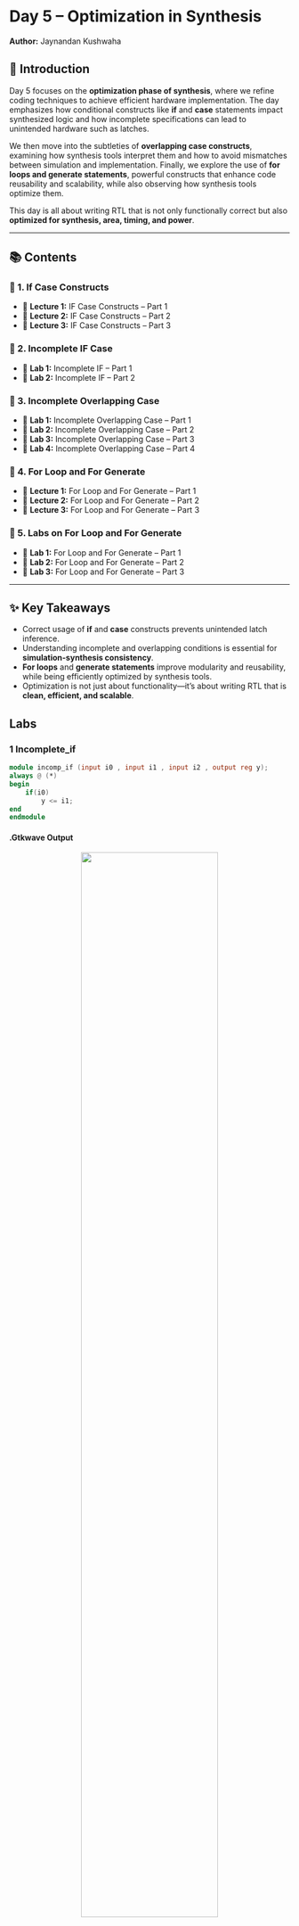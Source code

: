 
# Day 5 – Optimization in Synthesis

**Author:** Jaynandan Kushwaha

## 📌 Introduction

Day 5 focuses on the **optimization phase of synthesis**, where we refine coding techniques to achieve efficient hardware implementation. The day emphasizes how conditional constructs like **if** and **case** statements impact synthesized logic and how incomplete specifications can lead to unintended hardware such as latches.

We then move into the subtleties of **overlapping case constructs**, examining how synthesis tools interpret them and how to avoid mismatches between simulation and implementation. Finally, we explore the use of **for loops and generate statements**, powerful constructs that enhance code reusability and scalability, while also observing how synthesis tools optimize them.

This day is all about writing RTL that is not only functionally correct but also **optimized for synthesis, area, timing, and power**.

---

## 📚 Contents

### 🔹 1. If Case Constructs

* 📖 **Lecture 1:** IF Case Constructs – Part 1
* 📖 **Lecture 2:** IF Case Constructs – Part 2
* 📖 **Lecture 3:** IF Case Constructs – Part 3

### 🔹 2. Incomplete IF Case

* 🧩 **Lab 1:** Incomplete IF – Part 1
* 🧩 **Lab 2:** Incomplete IF – Part 2

### 🔹 3. Incomplete Overlapping Case

* 🧩 **Lab 1:** Incomplete Overlapping Case – Part 1
* 🧩 **Lab 2:** Incomplete Overlapping Case – Part 2
* 🧩 **Lab 3:** Incomplete Overlapping Case – Part 3
* 🧩 **Lab 4:** Incomplete Overlapping Case – Part 4

### 🔹 4. For Loop and For Generate

* 📖 **Lecture 1:** For Loop and For Generate – Part 1
* 📖 **Lecture 2:** For Loop and For Generate – Part 2
* 📖 **Lecture 3:** For Loop and For Generate – Part 3

### 🔹 5. Labs on For Loop and For Generate

* 🧩 **Lab 1:** For Loop and For Generate – Part 1
* 🧩 **Lab 2:** For Loop and For Generate – Part 2
* 🧩 **Lab 3:** For Loop and For Generate – Part 3

---

## ✨ Key Takeaways

* Correct usage of **if** and **case** constructs prevents unintended latch inference.
* Understanding incomplete and overlapping conditions is essential for **simulation-synthesis consistency**.
* **For loops** and **generate statements** improve modularity and reusability, while being efficiently optimized by synthesis tools.
* Optimization is not just about functionality—it’s about writing RTL that is **clean, efficient, and scalable**.

## Labs

### 1 Incomplete_if 

```verilog
module incomp_if (input i0 , input i1 , input i2 , output reg y);
always @ (*)
begin
	if(i0)
		y <= i1;
end
endmodule
```
#### .Gtkwave Output

<div align="center">
  <img src="Images/gtk-incomp-if.png" width="70%">
</div>

#### .Synthesis Output 

<div align="center">
  <img src="Images/synth-if.png" width="70%">
</div>

###  2 Incomplete_if2
```verilog
module incomp_if2 (input i0 , input i1 , input i2 , input i3, output reg y);
always @ (*)
begin
	if(i0)
		y <= i1;
	else if (i2)
		y <= i3;

end
endmodule
```
#### .Gtkwave Output

<div align="center">
  <img src="Images/gtk-incom-if2.png" width="70%">
</div>

#### .Synthesis Output 

<div align="center">
  <img src="Images/synth-incomp-if2.png" width="70%">
</div>

### 3 Incomp-Case
```verilog
module incomp_case (input i0 , input i1 , input i2 , input [1:0] sel, output reg y);
always @ (*)
begin
	case(sel)
		2'b00 : y = i0;
		2'b01 : y = i1;
	endcase
end
endmodule
```
#### .Gtkwave Output

<div align="center">
  <img src="Images/gtk-incomp-case.png" width="70%">
</div>

#### .Synthesis Output 

<div align="center">
  <img src="Images/synth-incomp-case.png" width="70%">
</div>

### 4 Complete_Caase
```verilog
module comp_case (input i0 , input i1 , input i2 , input [1:0] sel, output reg y);
always @ (*)
begin
	case(sel)
		2'b00 : y = i0;
		2'b01 : y = i1;
		default : y = i2;
	endcase
end
endmodule
```
#### .Gtkwave Output

<div align="center">
  <img src="Images/gtk-comp-case.png" width="70%">
</div>

#### .Synthesis Output 

<div align="center">
  <img src="Images/synth-comp-case.png" width="70%">
</div>

### 5 Partial Case Assign
```verilog
module partial_case_assign (input i0 , input i1 , input i2 , input [1:0] sel, output reg y , output reg x);
always @ (*)
begin
	case(sel)
		2'b00 : begin
			y = i0;
			x = i2;
			end
		2'b01 : y = i1;
		default : begin
		           x = i1;
			   y = i2;
			  end
	endcase
end
endmodule
```
#### .Gtkwave Output

<div align="center">
  <img src="Images/gtk-partial-case.png" width="70%">
</div>

#### .Synthesis Output 

<div align="center">
  <img src="Images/synth-partial-case.png" width="70%">
</div>

### 6 Bad Case

```verilog
module bad_case (input i0 , input i1, input i2, input i3 , input [1:0] sel, output reg y);
always @(*)
begin
	case(sel)
		2'b00: y = i0;
		2'b01: y = i1;
		2'b10: y = i2;
		2'b1?: y = i3;
		//2'b11: y = i3;
	endcase
end

endmodule
```
#### .Gtkwave Output

<div align="center">
  <img src="Images/gtk-bad-case.png" width="70%">
</div>

#### .Synthesis Output 

<div align="center">
  <img src="Images/synth-bad-case.png" width="70%">
</div>

#### .GLS Output 
<div align="center">
  <img src="Images/gls-bad-case.png" width="70%">
</div>

### 7 mux_ Genrated 

```verilog
module mux_generate (input i0 , input i1, input i2 , input i3 , input [1:0] sel  , output reg y);
wire [3:0] i_int;
assign i_int = {i3,i2,i1,i0};
integer k;
always @ (*)
begin
for(k = 0; k < 4; k=k+1) begin
	if(k == sel)
		y = i_int[k];
end
end
endmodule


```
#### .Gtkwave Output

<div align="center">
  <img src="Images/gtk-mux-generate.png" width="70%">
</div>

#### .Synthesis Output 

<div align="center">
  <img src="Images/synth-generated-mux.png" width="70%">
</div>

#### .GLS Output 
<div align="center">
  <img src="Images/gls-mux-generated.png" width="70%">
</div>

### 8 demux case

```verilog
module demux_case (output o0 , output o1, output o2 , output o3, output o4, output o5, output o6 , output o7 , input [2:0] sel  , input i);
reg [7:0]y_int;
assign {o7,o6,o5,o4,o3,o2,o1,o0} = y_int;
integer k;
always @ (*)
begin
y_int = 8'b0;
	case(sel)
		3'b000 : y_int[0] = i;
		3'b001 : y_int[1] = i;
		3'b010 : y_int[2] = i;
		3'b011 : y_int[3] = i;
		3'b100 : y_int[4] = i;
		3'b101 : y_int[5] = i;
		3'b110 : y_int[6] = i;
		3'b111 : y_int[7] = i;
	endcase

end
endmodule

```
#### .Gtkwave Output

<div align="center">
  <img src="Images/gtk-demux-case.png" width="70%">
</div>

#### .Synthesis Output 

<div align="center">
  <img src="Images/synth-demux-case.png" width="70%">
</div>

#### .GLS Output 
<div align="center">
  <img src="Images/gls-demux-case.png" width="70%">
</div>

### 9 demux generated

```verilog
module demux_generate (output o0 , output o1, output o2 , output o3, output o4, output o5, output o6 , output o7 , input [2:0] sel  , input i);
reg [7:0]y_int;
assign {o7,o6,o5,o4,o3,o2,o1,o0} = y_int;
integer k;
always @ (*)
begin
y_int = 8'b0;
for(k = 0; k < 8; k++) begin
	if(k == sel)
		y_int[k] = i;
end
end
endmodule

```
#### .Gtkwave Output

<div align="center">
  <img src="Images/gtk-demux-generated.png" width="70%">
</div>

#### .Synthesis Output 

<div align="center">
  <img src="Images/synth-demux-generated.png" width="70%">
</div>

#### .GLS Output 
<div align="center">
  <img src="Images/gls-demux-generated.png" width="70%">
</div>

### RCA 

```verilog
FA.v
module fa (input a , input b , input c, output co , output sum);
	assign {co,sum}  = a + b + c ;
endmodule
 RCA.v
module rca (input [7:0] num1 , input [7:0] num2 , output [8:0] sum);
wire [7:0] int_sum;
wire [7:0]int_co;

genvar i;
generate
	for (i = 1 ; i < 8; i=i+1) begin
		fa u_fa_1 (.a(num1[i]),.b(num2[i]),.c(int_co[i-1]),.co(int_co[i]),.sum(int_sum[i]));
	end

endgenerate
fa u_fa_0 (.a(num1[0]),.b(num2[0]),.c(1'b0),.co(int_co[0]),.sum(int_sum[0]));


assign sum[7:0] = int_sum;
assign sum[8] = int_co[7];
endmodule
```
#### .Gtkwave Output

<div align="center">
  <img src="Images/rca.png" width="70%">
</div>

### Note:- All generating steps are in lab1 for how to run yosys iverilog tool i just use them to complete these lab 
for generating gls output we use iverilog tool with special library 
for example generating gls gtkwave for bad_mux :
```command

iverilog ../my_lib/verilog_model/primitive.v ../my_lib/verilog_model/sky130_fd_sc_hd.v bad_mux_net.v tb_bad_mux.v
```
and for writing .net file
when we synthesise before show in yosys we will use command this to generate netlist:
``` command
write_verilog  bad_mux_net.v

```
and it will write netlist and use this netlist file in iverilog for generating gls 
